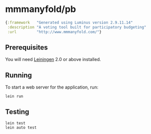 # mmmanyfold/pb

```clojure
{:framework   "Generated using Luminus version 2.9.11.14"
 :description "A voting tool built for participatory budgeting"
 :url         "http://www.mmmanyfold.com/"}
```

## Prerequisites

You will need [Leiningen][1] 2.0 or above installed.

[1]: https://github.com/technomancy/leiningen

## Running

To start a web server for the application, run:

    lein run
    
## Testing
    
    lein test
    lein auto test
